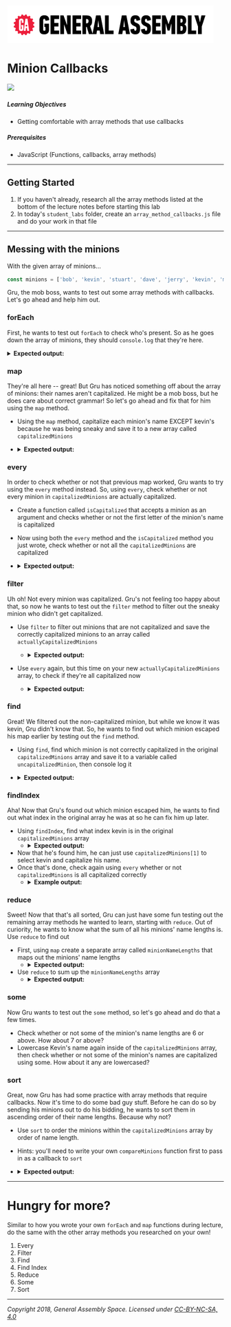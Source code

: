 ![](/ga_cog.png) 

# Minion Callbacks 

![](https://cdn-images-1.medium.com/max/1200/1*tv6jdV17yusTsuzgxPz0Aw.jpeg)

##### Learning Objectives

- Getting comfortable with array methods that use callbacks

##### Prerequisites

- JavaScript (Functions, callbacks, array methods)

---

## Getting Started 

1. If you haven't already, research all the array methods listed at the bottom of the lecture notes before starting this lab
1. In today's `student_labs` folder, create an `array_method_callbacks.js` file and do your work in that file

---

## Messing with the minions

With the given array of minions...

```js
const minions = ['bob', 'kevin', 'stuart', 'dave', 'jerry', 'kevin', 'mark', 'tim', 'phil', 'carl']
```

Gru, the mob boss, wants to test out some array methods with callbacks. Let's go ahead and help him out. 

### forEach

First, he wants to test out `forEach` to check who's present. So as he goes down the array of minions, they should `console.log` that they're here. 

<details><summary><strong>Expected output:</strong></summary><p>
  
   ```js
   bob - here
   kevin - here 
   stuart - here
   // and so on and so forth all the way down to carl
   ```
  
 </p></details>
 
### map

They're all here -- great! But Gru has noticed something off about the array of minions: their names aren't capitalized. He might be a mob boss, but he does care about correct grammar! So let's go ahead and fix that for him using the `map` method. 

  -  Using the `map` method, capitalize each minion's name EXCEPT kevin's because he was being sneaky and save it to a new array called `capitalizedMinions`
  - <details><summary><strong>Expected output:</strong></summary><p>
  
       ```js
       Bob
       kevin
       Stuart
       // and so on and so forth all the way down to Carl
       ```

     </p></details>

### every

In order to check whether or not that previous map worked, Gru wants to try using the `every` method instead. So, using `every`, check whether or not every minion in `capitalizedMinions` are actually capitalized.

  - Create a function called `isCapitalized` that accepts a minion as an argument and checks whether or not the first letter of the minion's name is capitalized
  - Now using both the `every` method and the `isCapitalized` method you just wrote, check whether or not all the `capitalizedMinions` are capitalized 
  - <details><summary><strong>Expected output:</strong></summary><p>
  
       ```js
       false
       ```

     </p></details>

### filter

Uh oh! Not every minion was capitalized. Gru's not feeling too happy about that, so now he wants to test out the `filter` method to filter out the sneaky minion who didn't get capitalized. 

  - Use `filter` to filter out minions that are not capitalized and save the correctly capitalized minions to an array called `actuallyCapitalizedMinions`
    - <details><summary><strong>Expected output:</strong></summary><p>
  
       ```js
       // if you console.log actuallyCapitalizedMinions, kevin should be gone and you should see..
       Bob
       Stuart
       Dave
       // and so on and so forth all the way down to Carl
       ```

     </p></details>
  - Use `every` again, but this time on your new `actuallyCapitalizedMinions` array, to check if they're all capitalized now
     - <details><summary><strong>Expected output:</strong></summary><p>

         ```js
         true
         ```

       </p></details> 
       
### find

Great! We filtered out the non-capitalized minion, but while we know it was kevin, Gru didn't know that. So, he wants to find out which minion escaped his map earlier by testing out the `find` method. 

  - Using `find`, find which minion is not correctly capitalized in the original `capitalizedMinions` array and save it to a variable called `uncapitalizedMinion`, then console log it
  - <details><summary><strong>Expected output:</strong></summary><p>

       ```js
       kevin
       ```

     </p></details> 

### findIndex 

Aha! Now that Gru's found out which minion escaped him, he wants to find out what index in the original array he was at so he can fix him up later.

  - Using `findIndex`, find what index kevin is in the original `capitalizedMinions` array 
      - <details><summary><strong>Expected output:</strong></summary><p>

           ```js
           1
           ```

         </p></details> 
  - Now that he's found him, he can just use `capitalizedMinions[1]` to select kevin and capitalize his name. 
  - Once that's done, check again using `every` whether or not `capitalizedMinions` is all capitalized correctly 
      - <details><summary><strong>Example output:</strong></summary><p>

           ```js
           true
           ```

         </p></details> 
         
### reduce

Sweet! Now that that's all sorted, Gru can just have some fun testing out the remaining array methods he wanted to learn, starting with `reduce`. Out of curiority, he wants to know what the sum of all his minions' name lengths is. Use `reduce` to find out 
  
  - First, using `map` create a separate array called `minionNameLengths` that maps out the minions' name lengths
    - <details><summary><strong>Expected output:</strong></summary><p>

           ```js
           // if you console logged minionNameLengths, you should get
          [ 3, 5, 6, 4, 5, 5, 4, 3, 4, 4 ]
           ```

         </p></details> 
  - Use `reduce` to sum up the `minionNameLengths` array
     - <details><summary><strong>Expected output:</strong></summary><p>

         ```js
         // the sum should be 43
         ```

       </p></details> 
       
 ### some
 
 Now Gru wants to test out the `some` method, so let's go ahead and do that a few times.
 
 - Check whether or not some of the minion's name lengths are 6 or above. How about 7 or above? 
 - Lowercase Kevin's name again inside of the `capitalizedMinions` array, then check whether or not some of the minion's names are capitalized using some. How about it any are lowercased? 
 
### sort
 
Great, now Gru has had some practice with array methods that require callbacks. Now it's time to do some bad guy stuff. Before he can do so by sending his minions out to do his bidding, he wants to sort them in ascending order of their name lengths. Because why not? 

- Use `sort` to order the minions within the `capitalizedMinions` array by order of name length.
- Hints: you'll need to write your own `compareMinions` function first to pass in as a callback to `sort`
- <details><summary><strong>Expected output:</strong></summary><p>

   ```js
   // if you console log capitalizedMinions after sorting, you should get 
  [ 'Bob',
  'Tim',
  'Dave',
  'Mark',
  'Phil',
  'Carl',
  'kevin',
  'Jerry',
  'kevin',
  'Stuart' ]
   ```

 </p></details> 


---

# Hungry for more? 

Similar to how you wrote your own `forEach` and `map` functions during lecture, do the same with the other array methods you researched on your own! 

1. Every
1. Filter
1. Find
1. Find Index
1. Reduce
1. Some
1. Sort


---

*Copyright 2018, General Assembly Space. Licensed under [CC-BY-NC-SA, 4.0](https://creativecommons.org/licenses/by-nc-sa/4.0/)*
